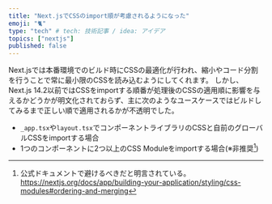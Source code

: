 ```yaml
---
title: "Next.jsでCSSのimport順が考慮されるようになった"
emoji: "🐈"
type: "tech" # tech: 技術記事 / idea: アイデア
topics: ["nextjs"]
published: false
---
```


Next.jsでは本番環境でのビルド時にCSSの最適化が行われ、縮小やコード分割を行うことで常に最小限のCSSを読み込むようにしてくれます。
しかし、Next.js 14.2以前ではCSSをimportする順番が処理後のCSSの適用順に影響を与えるかどうかが明文化されておらず、主に次のようなユースケースではビルドしてみるまで正しい順で適用されるかが不透明でした。

- `_app.tsx`や`layout.tsx`でコンポーネントライブラリのCSSと自前のグローバルCSSをimportする場合
- 1つのコンポーネントに2つ以上のCSS Moduleをimportする場合(※非推奨[^1])

[^1]: 公式ドキュメントで避けるべきだと明言されている。<br>  <https://nextjs.org/docs/app/building-your-application/styling/css-modules#ordering-and-merging>
